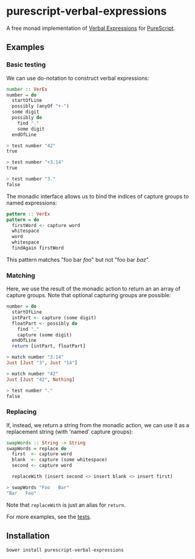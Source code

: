 # purescript-verbal-expressions

A free monad implementation of [Verbal Expressions](https://github.com/VerbalExpressions/JSVerbalExpressions) for [PureScript](https://github.com/purescript/purescript).

## Examples

### Basic testing
We can use do-notation to construct verbal expressions:
``` purs
number :: VerEx
number = do
  startOfLine
  possibly (anyOf "+-")
  some digit
  possibly do
    find "."
    some digit
  endOfLine

> test number "42"
true

> test number "+3.14"
true

> test number "3."
false
```
The monadic interface allows us to bind the indices of capture groups to named expressions:
``` purs
pattern :: VerEx
pattern = do
  firstWord <- capture word
  whitespace
  word
  whitespace
  findAgain firstWord
```
This pattern matches "foo bar *foo*" but not "foo bar *baz*".

### Matching
Here, we use the result of the monadic action to return an an array of capture groups. Note that optional capturing groups are possible:
``` purs
number = do
  startOfLine
  intPart <- capture (some digit)
  floatPart <- possibly do
    find "."
    capture (some digit)
  endOfLine
  return [intPart, floatPart]

> match number "3.14"
Just [Just "3", Just "14"]

> match number "42"
Just [Just "42", Nothing]

> test number "."
false
```

### Replacing
If, instead, we return a string from the monadic action, we can use it as a replacement string (with 'named' capture groups):
``` purs
swapWords :: String -> String
swapWords = replace do
  first  <- capture word
  blank  <- capture (some whitespace)
  second <- capture word

  replaceWith (insert second <> insert blank <> insert first)

> swapWords "Foo   Bar"
"Bar   Foo"
```
Note that `replaceWith` is just an alias for `return`.

For more examples, see the [tests](test/Main.purs).

## Installation
```
bower install purescript-verbal-expressions
```
